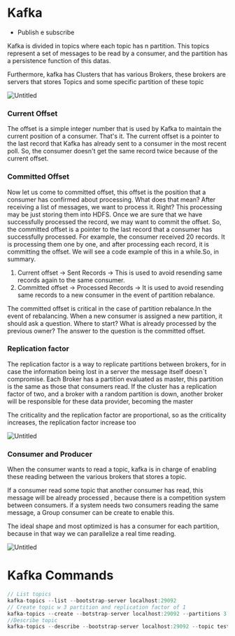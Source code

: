 # Kafka

- Publish e subscribe

Kafka is divided in topics where each topic has n partition. This topics represent a set of messages to be read by a consumer, and the partition has a persistence function of this datas.

Furthermore, kafka has Clusters that has various Brokers, these brokers are servers that stores Topics and some specific partition of these topic

![Untitled](https://www.notion.so/image/https%3A%2F%2Fs3-us-west-2.amazonaws.com%2Fsecure.notion-static.com%2F1e4ae4e2-8acb-4ca0-b6d6-f5a968431cb1%2FUntitled.png?table=block&id=03fcda7c-c820-4cac-a1a9-12404c3180cc&spaceId=03ba54d8-5f10-4e37-8769-3d9b44b864d8&width=2000&userId=056a022f-b9fe-4f3a-96a2-7ba9fe116edc&cache=v2)

### Current Offset

The offset is a simple integer number that is used by Kafka to maintain the current position of a consumer. That's it. The current offset is a pointer to the last record that Kafka has already sent to a consumer in the most recent poll. So, the consumer doesn't get the same record twice because of the current offset.

### Committed Offset

Now let us come to committed offset, this offset is the position that a consumer has confirmed about processing. What does that mean? After receiving a list of messages, we want to process it. Right? This processing may be just storing them into HDFS. Once we are sure that we have successfully processed the record, we may want to commit the offset. So, the committed offset is a pointer to the last record that a consumer has successfully processed. For example, the consumer received 20 records. It is processing them one by one, and after processing each record, it is committing the offset. We will see a code example of this in a while.So, in summary.

1. Current offset -> Sent Records -> This is used to avoid resending same records again to the same consumer.
2. Committed offset -> Processed Records -> It is used to avoid resending same records to a new consumer in the event of partition rebalance.

The committed offset is critical in the case of partition rebalance.In the event of rebalancing. When a new consumer is assigned a new partition, it should ask a question. Where to start? What is already processed by the previous owner? The answer to the question is the committed offset.

### Replication factor

The replication factor is a way to replicate partitions between brokers, for in case the information being lost in a server the message itself doesn`t compromise. Each Broker has a partition evaluated as master, this partition is the same as those that consumers read. If the cluster has a replication factor of two, and a broker with a random partition is down, another broker will be responsible for these data provider, becoming the master

The criticality and the replication factor are proportional, so as the criticality increases, the replication factor increase too

![Untitled](https://s3.us-west-2.amazonaws.com/secure.notion-static.com/512d2fd4-3cfb-446d-93e0-062159dc283f/Untitled.png?X-Amz-Algorithm=AWS4-HMAC-SHA256&X-Amz-Credential=AKIAT73L2G45EIPT3X45%2F20211117%2Fus-west-2%2Fs3%2Faws4_request&X-Amz-Date=20211117T135014Z&X-Amz-Expires=86400&X-Amz-Signature=4f95517583454482a5dbbf5bc423b0388858542944f18779469369f1a5d8573a&X-Amz-SignedHeaders=host&response-content-disposition=filename%20%3D%22Untitled.png%22)

### Consumer and Producer

When the consumer wants to read a topic, kafka is in charge of enabling these reading between the various brokers that stores a topic.

If a consumer read some topic that another consumer has read, this message will be already processed , because there is a competition system between consumers. if a system needs  two consumers reading the same message, a Group consumer can be create to enable this.

The ideal shape and most optimized is has a consumer for each partition, because in that way we can parallelize a real time reading.

![Untitled](https://s3.us-west-2.amazonaws.com/secure.notion-static.com/fa56a145-957e-4cb4-b968-b77a06f84093/Untitled.png?X-Amz-Algorithm=AWS4-HMAC-SHA256&X-Amz-Credential=AKIAT73L2G45EIPT3X45%2F20211117%2Fus-west-2%2Fs3%2Faws4_request&X-Amz-Date=20211117T135048Z&X-Amz-Expires=86400&X-Amz-Signature=a39b63cd9bdd8d284af33f3fbfbf477f5e2b4aacfd5396834bfd84bc05911549&X-Amz-SignedHeaders=host&response-content-disposition=filename%20%3D%22Untitled.png%22)

# Kafka Commands

```jsx
// List topics
kafka-topics --list --bootstrap-server localhost:29092
// Create topic w 3 partition and replication factor of 1
kafka-topics --create --botstrap-server localhost:29092 --partitions 3 --replication-factor 1 --topic test-3-1
//Describe topic
kafka-topics --describe --bootstrap-server localhost:29092 --topic teste-3-1

```
